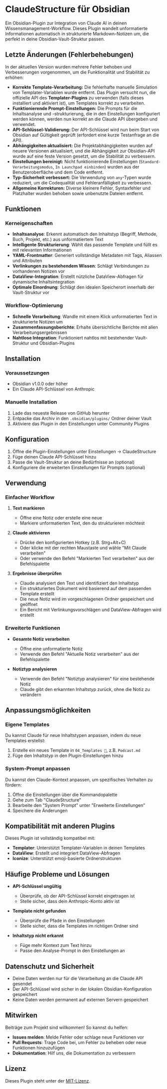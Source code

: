 # ClaudeStructure für Obsidian

Ein Obsidian-Plugin zur Integration von Claude AI in deinen Wissensmanagement-Workflow. Dieses Plugin wandelt unformatierte Informationen automatisch in strukturierte Markdown-Notizen um, die perfekt in deine Obsidian-Vault-Struktur passen.

## Letzte Änderungen (Fehlerbehebungen)

In der aktuellen Version wurden mehrere Fehler behoben und Verbesserungen vorgenommen, um die Funktionalität und Stabilität zu erhöhen:

- **Korrekte Template-Verarbeitung:** Die fehlerhafte manuelle Simulation von Templater-Variablen wurde entfernt. Das Plugin versucht nun, die offizielle API des **Templater-Plugins** zu verwenden (falls dieses installiert und aktiviert ist), um Templates korrekt zu verarbeiten.
- **Funktionierende Prompt-Einstellungen:** Die Prompts für die Inhaltsanalyse und -strukturierung, die in den Einstellungen konfiguriert werden können, werden nun korrekt an die Claude API übergeben und verwendet.
- **API-Schlüssel-Validierung:** Der API-Schlüssel wird nun beim Start von Obsidian auf Gültigkeit geprüft (erfordert eine kurze Testanfrage an die API).
- **Abhängigkeiten aktualisiert:** Die Projektabhängigkeiten wurden auf neuere Versionen aktualisiert, und die Abhängigkeit zur Obsidian-API wurde auf eine feste Version gesetzt, um die Stabilität zu verbessern.
- **Einstellungen bereinigt:** Nicht funktionierende Einstellungen (`Standard-Verarbeitungsmodus`, `In Launchpad einbinden`) wurden aus der Benutzeroberfläche und dem Code entfernt.
- **Typ-Sicherheit verbessert:** Die Verwendung von `any`-Typen wurde reduziert, um die Codequalität und Fehleranfälligkeit zu verbessern.
- **Allgemeine Korrekturen:** Diverse kleinere Fehler, Syntaxfehler und Platzhalter wurden behoben sowie unbenutzte Dateien entfernt.

## Funktionen

### Kerneigenschaften

- **Inhaltsanalyse**: Erkennt automatisch den Inhaltstyp (Begriff, Methode, Buch, Projekt, etc.) aus unformatiertem Text
- **Intelligente Strukturierung**: Wählt das passende Template und füllt es mit relevanten Informationen
- **YAML-Frontmatter**: Generiert vollständige Metadaten mit Tags, Aliassen und Attributen
- **Verlinkungen zu bestehendem Wissen**: Schlägt Verbindungen zu vorhandenen Notizen vor
- **DataView-Integration**: Erstellt nützliche DataView-Abfragen für dynamische Inhaltsintegration
- **Optimale Einordnung**: Schlägt den idealen Speicherort innerhalb der Vault-Struktur vor

### Workflow-Optimierung

- **Schnelle Verarbeitung**: Wandle mit einem Klick unformatierten Text in strukturierte Notizen um
- **Zusammenfassungsberichte**: Erhalte übersichtliche Berichte mit allen Verarbeitungsergebnissen
- **Nahtlose Integration**: Funktioniert nahtlos mit bestehender Vault-Struktur und Obsidian-Plugins

## Installation

### Voraussetzungen

- Obsidian v1.0.0 oder höher
- Ein Claude API-Schlüssel von Anthropic

### Manuelle Installation

1. Lade das neueste Release von GitHub herunter
2. Entpacke das Archiv in den `.obsidian/plugins/` Ordner deiner Vault
3. Aktiviere das Plugin in den Einstellungen unter Community Plugins

## Konfiguration

1. Öffne die Plugin-Einstellungen unter Einstellungen → ClaudeStructure
2. Füge deinen Claude API-Schlüssel hinzu
3. Passe die Vault-Struktur an deine Bedürfnisse an (optional)
4. Konfiguriere die erweiterten Einstellungen für Prompts (optional)

## Verwendung

### Einfacher Workflow

1. **Text markieren**
   - Öffne eine Notiz oder erstelle eine neue
   - Markiere unformatierten Text, den du strukturieren möchtest

2. **Claude aktivieren**
   - Drücke den konfigurierten Hotkey (z.B. Strg+Alt+C)
   - Oder klicke mit der rechten Maustaste und wähle "Mit Claude verarbeiten"
   - Oder verwende den Befehl "Markierten Text verarbeiten" aus der Befehlspalette

3. **Ergebnisse überprüfen**
   - Claude analysiert den Text und identifiziert den Inhaltstyp
   - Ein strukturiertes Dokument wird basierend auf dem passenden Template erstellt
   - Die neue Notiz wird im vorgeschlagenen Ordner gespeichert und geöffnet
   - Ein Bericht mit Verlinkungsvorschlägen und DataView-Abfragen wird erstellt

### Erweiterte Funktionen

- **Gesamte Notiz verarbeiten**
  - Öffne eine unformatierte Notiz
  - Verwende den Befehl "Aktuelle Notiz verarbeiten" aus der Befehlspalette

- **Notiztyp analysieren**
  - Verwende den Befehl "Notiztyp analysieren" für eine bestehende Notiz
  - Claude gibt den erkannten Inhaltstyp zurück, ohne die Notiz zu verändern

## Anpassungsmöglichkeiten

### Eigene Templates

Du kannst Claude für neue Inhaltstypen anpassen, indem du neue Templates erstellst:

1. Erstelle ein neues Template in `04_Templates 📑`, z.B. `Podcast.md`
2. Füge den Inhaltstyp in den Plugin-Einstellungen hinzu

### System-Prompt anpassen

Du kannst den Claude-Kontext anpassen, um spezifisches Verhalten zu fördern:

1. Öffne die Einstellungen über die Kommandopalette
2. Gehe zum Tab "ClaudeStructure"
3. Bearbeite den "System Prompt" unter "Erweiterte Einstellungen"
4. Speichere die Änderungen

## Kompatibilität mit anderen Plugins

Dieses Plugin ist vollständig kompatibel mit:

- **Templater**: Unterstützt Templater-Variablen in deinen Templates
- **DataView**: Erstellt und integriert DataView-Abfragen
- **Iconize**: Unterstützt emoji-basierte Ordnerstrukturen

## Häufige Probleme und Lösungen

- **API-Schlüssel ungültig**
  - Überprüfe, ob der API-Schlüssel korrekt eingetragen ist
  - Stelle sicher, dass dein Anthropic-Konto aktiv ist

- **Template nicht gefunden**
  - Überprüfe die Pfade in den Einstellungen
  - Stelle sicher, dass die Templates im richtigen Ordner sind

- **Inhaltstyp nicht erkannt**
  - Füge mehr Kontext zum Text hinzu
  - Passe den Analyse-Prompt in den Einstellungen an

## Datenschutz und Sicherheit

- Deine Daten werden nur für die Verarbeitung an die Claude API gesendet
- Der API-Schlüssel wird sicher in der lokalen Obsidian-Konfiguration gespeichert
- Keine Daten werden permanent auf externen Servern gespeichert

## Mitwirken

Beiträge zum Projekt sind willkommen! So kannst du helfen:

- **Issues melden**: Melde Fehler oder schlage neue Funktionen vor
- **Pull Requests**: Trage Code bei, um Fehler zu beheben oder neue Funktionen hinzuzufügen
- **Dokumentation**: Hilf uns, die Dokumentation zu verbessern

## Lizenz

Dieses Plugin steht unter der [MIT-Lizenz](LICENSE).